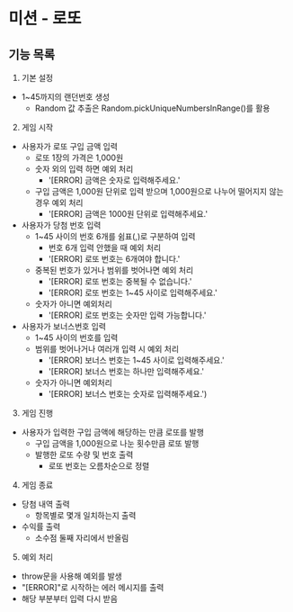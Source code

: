 # 미션 - 로또

## 기능 목록

1. 기본 설정

- 1~45까지의 랜던번호 생성
  - Random 값 추출은 Random.pickUniqueNumbersInRange()를 활용

2. 게임 시작

- 사용자가 로또 구입 금액 입력
  - 로또 1장의 가격은 1,000원
  - 숫자 외의 입력 하면 예외 처리
    - '[ERROR] 금액은 숫자로 입력해주세요.'
  - 구입 금액은 1,000원 단위로 입력 받으며 1,000원으로 나누어 떨어지지 않는 경우 예외 처리
    - '[ERROR] 금액은 1000원 단위로 입력해주세요.'
- 사용자가 당첨 번호 입력
  - 1~45 사이의 번호 6개를 쉼표(,)로 구분하여 입력
    - 번호 6개 입력 안했을 때 예외 처리
    - '[ERROR] 로또 번호는 6개여야 합니다.'
  - 중복된 번호가 있거나 범위를 벗어나면 예외 처리
    - '[ERROR] 로또 번호는 중복될 수 없습니다.'
    - '[ERROR] 로또 번호는 1~45 사이로 입력해주세요.'
  - 숫자가 아니면 예외처리
    - '[ERROR] 로또 번호는 숫자만 입력 가능합니다.'
- 사용자가 보너스번호 입력
  - 1~45 사이의 번호를 입력
  - 범위를 벗어나거나 여러개 입력 시 예외 처리
    - '[ERROR] 보너스 번호는 1~45 사이로 입력해주세요.'
    - '[ERROR] 보너스 번호는 하나만 입력해주세요.'
  - 숫자가 아니면 예외처리
    - '[ERROR] 보너스 번호는 숫자로 입력해주세요.')

3. 게임 진행

- 사용자가 입력한 구입 금액에 해당하는 만큼 로또를 발행
  - 구입 금액을 1,000원으로 나눈 횟수만큼 로또 발행
  - 발행한 로또 수량 및 번호 출력
    - 로또 번호는 오름차순으로 정렬

4. 게임 종료

- 당첨 내역 출력
  - 항목별로 몇개 일치하는지 출력
- 수익률 출력
  - 소수점 둘째 자리에서 반올림

5. 예외 처리

- throw문을 사용해 예외를 발생
- "[ERROR]"로 시작하는 에러 메시지를 출력
- 해당 부분부터 입력 다시 받음
